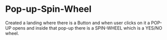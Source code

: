 # Pop-up-Spin-Wheel
Created a landing where there is a Button and when user clicks on it a POP-UP opens and inside that pop-up there is a SPIN-WHEEL which is a YES/NO wheel.

